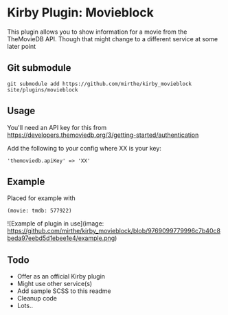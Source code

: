 # Kirby Plugin: Movieblock

This plugin allows you to show information for a movie from the TheMovieDB API. 
Though that might change to a different service at some later point

## Git submodule

```
git submodule add https://github.com/mirthe/kirby_movieblock site/plugins/movieblock
```

## Usage

You'll need an API key for this from 
https://developers.themoviedb.org/3/getting-started/authentication

Add the following to your config where XX is your key:

    'themoviedb.apiKey' => 'XX'

## Example 

Placed for example with 

    (movie: tmdb: 577922)

![Example of plugin in use](image: https://github.com/mirthe/kirby_movieblock/blob/9769099779996c7b40c8beda97eebd5d1ebee1e4/example.png)

## Todo

- Offer as an official Kirby plugin
- Might use other service(s)
- Add sample SCSS to this readme
- Cleanup code
- Lots..
